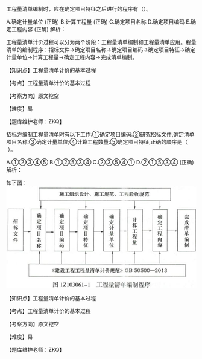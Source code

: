 <p>工程量清单编制时，应在确定项目特征之后进行的程序有（）。</p>
A.确定计量单位  (正确)
B.计算工程量  (正确)
C.确定项目名称
D.确定项目编码
E.确定工程内容  (正确)
解析：<p>工程量清单计价过程可以分为两个阶段：工程量清单编制和工程量清单应用。程量清单的编制程序：招标文件→确定项目名称→确定项目编码→确定项目特征→确定计量单位→计算工程量→确定工程内容→完成清单编制。</p><p>【知识点】工程量清单计价的基本过程</p><p>【考点】工程量清单计价的基本过程</p><p>【考察方向】原文挖空</p><p>【难度】易</p><p>【题库维护老师：ZKQ】</p>
<p>招标方编制工程量清单时有以下工作:①确定项目编码:②研究招标文件,确定清单项目名称:③确定计量单位;④计算工程数量:⑤确定项目特征,正确的顺序是（ &nbsp; &nbsp;）。</p>
A.①②③④⑤
B.①②⑤③④
C.②③⑤④①
D.②①⑤③④  (正确)
解析：<p>如下图：<br/><img src="../一、工程量清单计价的基本过程_images/6377527238999322607365153.png" title="1.png" data-catchresult="img_catchSuccess"/></p><p>【知识点】工程量清单计价的基本过程</p><p>【考点】工程量清单计价的基本过程</p><p>【考察方向】原文挖空</p><p>【难度】易</p><p>【题库维护老师：ZKQ】<br/></p>
